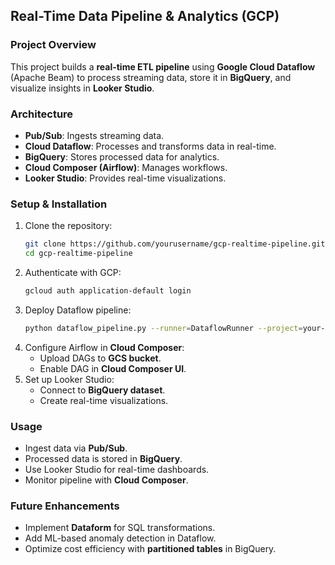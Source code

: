 
## Real-Time Data Pipeline & Analytics (GCP)

### Project Overview
This project builds a **real-time ETL pipeline** using **Google Cloud Dataflow** (Apache Beam) to process streaming data, store it in **BigQuery**, and visualize insights in **Looker Studio**.

### Architecture
- **Pub/Sub**: Ingests streaming data.
- **Cloud Dataflow**: Processes and transforms data in real-time.
- **BigQuery**: Stores processed data for analytics.
- **Cloud Composer (Airflow)**: Manages workflows.
- **Looker Studio**: Provides real-time visualizations.

### Setup & Installation
1. Clone the repository:
   ```bash
   git clone https://github.com/yourusername/gcp-realtime-pipeline.git
   cd gcp-realtime-pipeline
   ```
2. Authenticate with GCP:
   ```bash
   gcloud auth application-default login
   ```
3. Deploy Dataflow pipeline:
   ```bash
   python dataflow_pipeline.py --runner=DataflowRunner --project=your-gcp-project --region=your-region
   ```
4. Configure Airflow in **Cloud Composer**:
   - Upload DAGs to **GCS bucket**.
   - Enable DAG in **Cloud Composer UI**.
5. Set up Looker Studio:
   - Connect to **BigQuery dataset**.
   - Create real-time visualizations.

### Usage
- Ingest data via **Pub/Sub**.
- Processed data is stored in **BigQuery**.
- Use Looker Studio for real-time dashboards.
- Monitor pipeline with **Cloud Composer**.

### Future Enhancements
- Implement **Dataform** for SQL transformations.
- Add ML-based anomaly detection in Dataflow.
- Optimize cost efficiency with **partitioned tables** in BigQuery.
